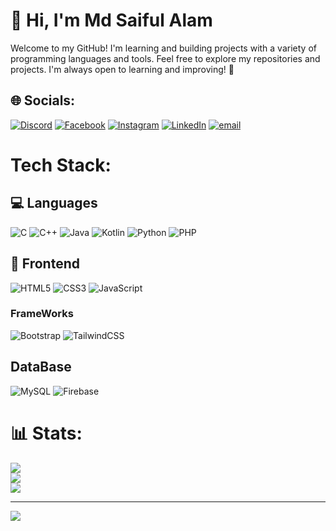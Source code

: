 
# 👋 Hi, I'm Md Saiful Alam

Welcome to my GitHub! I'm learning and building projects with a variety of programming languages and tools.
Feel free to explore my repositories and projects. I'm always open to learning and improving! 🚀



## 🌐 Socials:
[![Discord](https://img.shields.io/badge/Discord-%237289DA.svg?logo=discord&logoColor=white)](https://discord.gg/saiful2524) [![Facebook](https://img.shields.io/badge/Facebook-%231877F2.svg?logo=Facebook&logoColor=white)](https://facebook.com/https://www.facebook.com/profile.php?id=100025141021732) [![Instagram](https://img.shields.io/badge/Instagram-%23E4405F.svg?logo=Instagram&logoColor=white)](https://instagram.com/_saiful_shaown_) [![LinkedIn](https://img.shields.io/badge/LinkedIn-%230077B5.svg?logo=linkedin&logoColor=white)](https://linkedin.com/in/https://www.linkedin.com/in/md-saiful-alam-a25235272/) [![email](https://img.shields.io/badge/Email-D14836?logo=gmail&logoColor=white)](mailto:mdsaifula18@gmail.com) 

# Tech Stack:
## 💻 Languages
![C](https://img.shields.io/badge/c-%2300599C.svg?style=for-the-badge&logo=c&logoColor=white) ![C++](https://img.shields.io/badge/c++-%2300599C.svg?style=for-the-badge&logo=c%2B%2B&logoColor=white) ![Java](https://img.shields.io/badge/java-%23ED8B00.svg?style=for-the-badge&logo=openjdk&logoColor=white)  ![Kotlin](https://img.shields.io/badge/kotlin-%237F52FF.svg?style=for-the-badge&logo=kotlin&logoColor=white)  ![Python](https://img.shields.io/badge/python-3670A0?style=for-the-badge&logo=python&logoColor=ffdd54) ![PHP](https://img.shields.io/badge/php-%23777BB4.svg?style=for-the-badge&logo=php&logoColor=white) 

## 🚀 Frontend
![HTML5](https://img.shields.io/badge/html5-%23E34F26.svg?style=for-the-badge&logo=html5&logoColor=white) ![CSS3](https://img.shields.io/badge/css3-%231572B6.svg?style=for-the-badge&logo=css3&logoColor=white) ![JavaScript](https://img.shields.io/badge/javascript-%23323330.svg?style=for-the-badge&logo=javascript&logoColor=%23F7DF1E)
### FrameWorks
   ![Bootstrap](https://img.shields.io/badge/bootstrap-%238511FA.svg?style=for-the-badge&logo=bootstrap&logoColor=white) ![TailwindCSS](https://img.shields.io/badge/tailwindcss-%2338B2AC.svg?style=for-the-badge&logo=tailwind-css&logoColor=white)

## DataBase
![MySQL](https://img.shields.io/badge/mysql-4479A1.svg?style=for-the-badge&logo=mysql&logoColor=white) ![Firebase](https://img.shields.io/badge/firebase-a08021?style=for-the-badge&logo=firebase&logoColor=ffcd34)

# 📊 Stats:
![](https://github-readme-stats.vercel.app/api?username=saifulalam1324&theme=dark&hide_border=false&include_all_commits=true&count_private=true)<br/>
![](https://nirzak-streak-stats.vercel.app/?user=saifulalam1324&theme=dark&hide_border=false)<br/>
![](https://github-readme-stats.vercel.app/api/top-langs/?username=saifulalam1324&theme=dark&hide_border=false&include_all_commits=true&count_private=true&layout=compact)

---
[![](https://visitcount.itsvg.in/api?id=saifulalam1324&icon=0&color=0)](https://visitcount.itsvg.in)

<!-- Proudly created with GPRM ( https://gprm.itsvg.in ) -->
